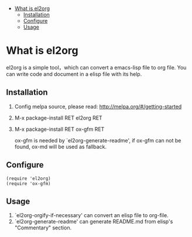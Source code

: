 - [What is el2org](#org2e522fb)
  - [Installation](#org3df4d9d)
  - [Configure](#org643ddff)
  - [Usage](#orgdf7464c)


<a id="org2e522fb"></a>

# What is el2org

el2org is a simple tool，which can convert a emacs-lisp file to org file. You can write code and document in a elisp file with its help.


<a id="org3df4d9d"></a>

## Installation

1.  Config melpa source, please read: <http://melpa.org/#/getting-started>
2.  M-x package-install RET el2org RET
3.  M-x package-install RET ox-gfm RET

    ox-gfm is needed by \`el2org-generate-readme', if ox-gfm can not be found, ox-md will be used as fallback.


<a id="org643ddff"></a>

## Configure

    (require 'el2org)
    (require 'ox-gfm)


<a id="orgdf7464c"></a>

## Usage

1.  \`el2org-orgify-if-necessary' can convert an elisp file to org-file.
2.  \`el2org-generate-readme' can generate README.md from elisp's "Commentary" section.